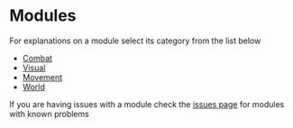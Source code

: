 # Modules

For explanations on a module select its category from the list below
  - [Combat](../modules/combat.md)
  - [Visual](../modules/visuals.md)
  - [Movement](../modules/movement.md)
  - [World](../modules/world.md)

If you are having issues with a module check the [issues page](issues.md) for modules with known problems

